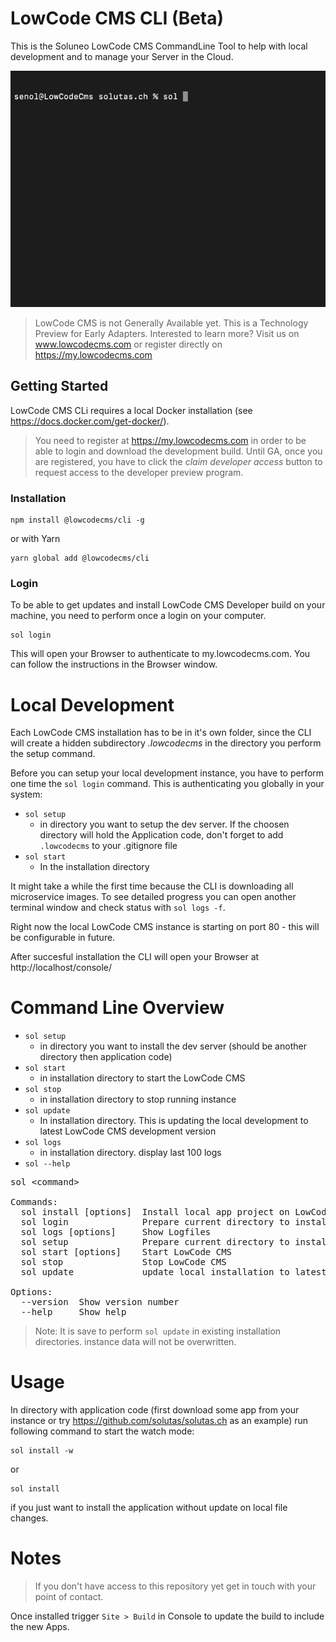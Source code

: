 # LowCode CMS CLI (Beta)

This is the Soluneo LowCode CMS CommandLine Tool to help with local development and to manage your Server in the Cloud.

![alt text](https://raw.githubusercontent.com/lowcodecms/soluneo-cli/main/sol-cli.gif?token=AAPTP3XNQG4BTY5EIOFASILAKDKL2)
> LowCode CMS is not Generally Available yet. This is a Technology Preview for Early Adapters.
> Interested to learn more? Visit us on www.lowcodecms.com or register directly on https://my.lowcodecms.com

## Getting Started

LowCode CMS CLi requires a local Docker installation (see https://docs.docker.com/get-docker/).

> You need to register at https://my.lowcodecms.com in order to be able to login and download the development build. Until GA, once you are registered, you have to click the _claim developer access_ button to request access to the developer preview program. 

### Installation

```shell
npm install @lowcodecms/cli -g 
```
or with Yarn

```shell
yarn global add @lowcodecms/cli
```

### Login
To be able to get updates and install LowCode CMS Developer build on your machine, you need to perform once a login on your computer.

```shell
sol login
```

This will open your Browser to authenticate to my.lowcodecms.com. You can follow the instructions in the Browser window.


# Local Development

Each LowCode CMS installation has to be in it's own folder, since the CLI will create a hidden subdirectory _.lowcodecms_ in the directory you perform the setup command.

Before you can setup your local development instance, you have to 
perform one time the ```sol login``` command. This is authenticating you globally in your system:

- ```sol setup```
  - in directory you want to setup the dev server. If the choosen directory will hold the Application code, don't forget to add ```.lowcodecms``` to your .gitignore file
- ```sol start```
  - In the installation directory

It might take a while the first time because the CLI is downloading all microservice images. To see detailed progress you can open another terminal window and check status with ```sol logs -f```.

Right now the local LowCode CMS instance is starting on port 80 - this will be configurable in future.

After succesful installation the CLI will open your Browser at http://localhost/console/


# Command Line Overview
- ```sol setup```
  - in directory you want to install the dev server (should be another directory then application code)
- ```sol start```
  - in installation directory to start the LowCode CMS
- ```sol stop```
  - in installation directory to stop running instance
- ```sol update```
  - In installation directory. This is updating the local development to latest LowCode CMS development version
- ```sol logs```
  - in installation directory. display last 100 logs
- ```sol --help```

<pre>
sol &lt;command&gt;

Commands:
  sol install [options]  Install local app project on LowCode CMS Server
  sol login              Prepare current directory to install LowCode CMS
  sol logs [options]     Show Logfiles
  sol setup              Prepare current directory to install LowCode CMS
  sol start [options]    Start LowCode CMS
  sol stop               Stop LowCode CMS
  sol update             update local installation to latest Cloud version.

Options:
  --version  Show version number                                       [boolean]
  --help     Show help                                                 [boolean]
</pre>

> Note: It is save to perform ```sol update``` in existing installation directories. instance data will not be overwritten.


# Usage

In directory with application code (first download some app from your instance or try https://github.com/solutas/solutas.ch as an example) run following command to start the watch mode:

```
sol install -w
```

or 

```
sol install
```

if you just want to install the application without update on local file changes.

# Notes
> If you don't have access to this repository yet get in touch with your point of contact. 

Once installed trigger ```Site > Build``` in Console to update the build to include the new Apps.
